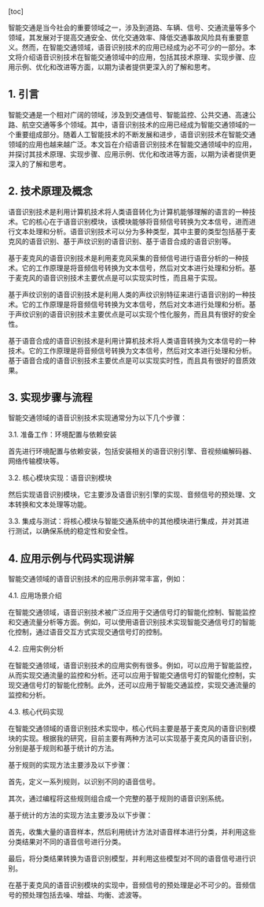 
[toc]                    
                
                
智能交通是当今社会的重要领域之一，涉及到道路、车辆、信号、交通流量等多个领域，其发展对于提高交通安全、优化交通效率、降低交通事故风险具有重要意义。然而，在智能交通领域，语音识别技术的应用已经成为必不可少的一部分。本文将介绍语音识别技术在智能交通领域中的应用，包括其技术原理、实现步骤、应用示例、优化和改进等方面，以期为读者提供更深入的了解和思考。

## 1. 引言

智能交通是一个相对广阔的领域，涉及到交通信号、智能监控、公共交通、高速公路、航空交通等多个领域。其中，语音识别技术的应用已经成为智能交通领域的一个重要组成部分。随着人工智能技术的不断发展和进步，语音识别技术在智能交通领域的应用也越来越广泛。本文旨在介绍语音识别技术在智能交通领域中的应用，并探讨其技术原理、实现步骤、应用示例、优化和改进等方面，以期为读者提供更深入的了解和思考。

## 2. 技术原理及概念

语音识别技术是利用计算机技术将人类语音转化为计算机能够理解的语言的一种技术。它的核心在于语音识别模块，该模块能够将音频信号转换为文本信号，进而进行文本处理和分析。语音识别技术可以分为多种类型，其中主要的类型包括基于麦克风的语音识别、基于声纹识别的语音识别、基于语音合成的语音识别等。

基于麦克风的语音识别技术是利用麦克风采集的音频信号进行语音分析的一种技术。它的工作原理是将音频信号转换为文本信号，然后对文本进行处理和分析。基于麦克风的语音识别技术主要优点是可以实现实时性，而且易于实现。

基于声纹识别的语音识别技术是利用人类的声纹识别特征来进行语音识别的一种技术。它的工作原理是将音频信号转换为文本信号，然后对文本进行处理和分析。基于声纹识别的语音识别技术主要优点是可以实现个性化服务，而且具有很好的安全性。

基于语音合成的语音识别技术是利用计算机技术将人类语音转换为文本信号的一种技术。它的工作原理是将音频信号转换为文本信号，然后对文本进行处理和分析。基于语音合成的语音识别技术主要优点是可以实现实时性，而且具有很好的音质效果。

## 3. 实现步骤与流程

智能交通领域的语音识别技术实现通常分为以下几个步骤：

3.1. 准备工作：环境配置与依赖安装

首先进行环境配置与依赖安装，包括安装相关的语音识别引擎、音视频编解码器、网络传输模块等。

3.2. 核心模块实现：语音识别模块

然后实现语音识别模块，它主要涉及语音识别引擎的实现、音频信号的预处理、文本转换和文本处理等功能。

3.3. 集成与测试：将核心模块与智能交通系统中的其他模块进行集成，并对其进行测试，以确保系统的稳定性和安全性。

## 4. 应用示例与代码实现讲解

智能交通领域的语音识别技术的应用示例非常丰富，例如：

4.1. 应用场景介绍

在智能交通领域，语音识别技术被广泛应用于交通信号灯的智能化控制、智能监控和交通流量分析等方面。例如，可以使用语音识别技术实现智能交通信号灯的智能化控制，通过语音交互方式实现交通信号灯的控制。

4.2. 应用实例分析

在智能交通领域，语音识别技术的应用实例有很多。例如，可以应用于智能监控，从而实现交通流量的监控和分析。还可以应用于智能交通信号灯的智能化控制，实现交通信号灯的智能化控制。此外，还可以应用于智能交通监控，实现交通流量的监控和分析。

4.3. 核心代码实现

在智能交通领域的语音识别技术实现中，核心代码主要是基于麦克风的语音识别模块的实现。根据我的研究，目前主要有两种方法可以实现基于麦克风的语音识别，分别是基于规则和基于统计的方法。

基于规则的实现方法主要涉及以下步骤：

首先，定义一系列规则，以识别不同的语音信号。

其次，通过编程将这些规则组合成一个完整的基于规则的语音识别系统。

基于统计的方法的实现方法主要涉及以下步骤：

首先，收集大量的语音样本，然后利用统计方法对语音样本进行分类，并利用这些分类结果对不同的语音信号进行分类。

最后，将分类结果转换为语音识别模型，并利用这些模型对不同的语音信号进行识别。

在基于麦克风的语音识别模块的实现中，音频信号的预处理是必不可少的。音频信号的预处理包括去噪、增益、均衡、滤波等。

